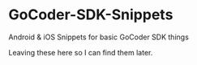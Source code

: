 # GoCoder-SDK-Snippets
Android &amp; iOS Snippets for basic GoCoder SDK things

Leaving these here so I can find them later.
